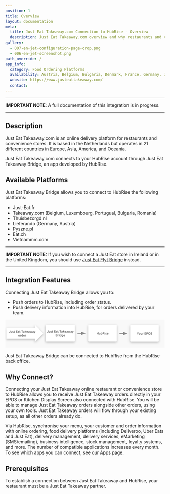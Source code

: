 ```yaml
---
position: 1
title: Overview
layout: documentation
meta:
  title: Just Eat Takeaway.com Connection to HubRise - Overview
  description: Just Eat Takeaway.com overview and why restaurants and convenience stores should connect it to HubRise. With a connection orders are sent to your working tools - EPOS, KDS.
gallery:
  - 007-en-jet-configuration-page-crop.png
  - 006-en-jet-screenshot.png
path_override: /
app_info:
  category: Food Ordering Platforms
  availability: Austria, Belgium, Bulgaria, Denmark, France, Germany, Ireland, Italy, Luxembourg, Netherlands, Norway, Poland, Portugal, Romania, Spain, Switzerland, United Kingdom, Australia, New Zealand, Israel, Canada
  website: https://www.justeattakeaway.com/
  contact: 
---
```


-----

**IMPORTANT NOTE**: A full documentation of this integration is in progress.

-----

## Description

Just Eat Takeaway.com is an online delivery platform for restaurants and convenience stores.
It is based in the Netherlands but operates in 21 different countries in Europe, Asia, America, and Oceania.

Just Eat Takeaway.com connects to your HubRise account through Just Eat Takeaway Bridge, an app developed by HubRise.

## Available Platforms

Just Eat Takeaway Bridge allows you to connect to HubRise the following platforms:

- Just-Eat.fr
- Takeaway.com (Belgium, Luxembourg, Portugual, Bulgaria, Romania)
- Thuisbezorgd.nl
- Lieferando (Germany, Austria)
- Pyszne.pl
- Eat.ch
- Vietnammm.com

---

**IMPORTANT NOTE:** If you wish to connect a Just Eat store in Ireland or in the United Kingdom, you should use [Just Eat Flyt Bridge](/apps/just-eat-flyt/) instead.

---

## Integration Features

Connecting Just Eat Takeaway Bridge allows you to:

- Push orders to HubRise, including order status.
- Push delivery information into HubRise, for orders delivered by your team.

![Diagram of the connection flow between Just Eat Takeaway, Just Eat Takeaway Bridge, and HubRise](../images/000-en-2x-jet-connection-diagram.png)

Just Eat Takeaway Bridge can be connected to HubRise from the HubRise back office.

## Why Connect?

Connecting your Just Eat Takeaway online restaurant or convenience store to HubRise allows you to receive Just Eat Takeaway orders directly in your EPOS or Kitchen Display Screen also connected with HubRise.
You will be able to manage Just Eat Takeaway orders alongside other orders, using your own tools. Just Eat Takeaway orders will flow through your existing setup, as all other orders already do.

Via HubRise, synchronise your menu, your customer and order information with online ordering, food delivery platforms (including Deliveroo, Uber Eats and Just Eat), delivery management, delivery services, eMarketing (SMS/emailing), business intelligence, stock management, loyalty systems, and more. The number of compatible applications increases every month. To see which apps you can connect, see our [Apps page](/apps).

## Prerequisites

To establish a connection between Just Eat Takeaway and HubRise, your restaurant must be a Just Eat Takeaway partner.
